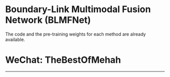 # Boundary-Link Multimodal Fusion Network (BLMFNet)

The code and the pre-training weights for each method are already available. 

# **WeChat: TheBestOfMehah**


___________


